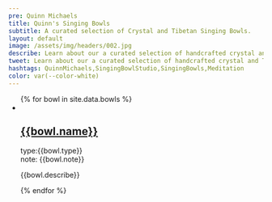 ```yaml
---
pre: Quinn Michaels
title: Quinn's Singing Bowls
subtitle: A curated selection of Crystal and Tibetan Singing Bowls.
layout: default
image: /assets/img/headers/002.jpg
describe: Learn about our a curated selection of handcrafted crystal and Tibetan singing bowls, designed to promote relaxation, meditation, and healing. Each singing bowl is unique and offers its own distinctive vibrations. Explore our collection and find the perfect instrument to enhance your spiritual journey.
tweet: Learn about our a curated selection of handcrafted crystal and Tibetan singing bowls, designed to promote relaxation, meditation, and healing.
hashtags: QuinnMichaels,SingingBowlStudio,SingingBowls,Meditation
color: var(--color-white)
---
```


<ul class="bowls">
  {% for bowl in site.data.bowls %}
    <li>
      <article class="bowl">
        <div class="thumbnail"><a href="{{bowl.url}}"><img src="{{ bowl.thumbnail }}" alt=""></a></div>
        <div class="info">
          <h2><a href="{{bowl.url}}">{{bowl.name}}</a></h2>
          <div class="type"><span class="label">type:</span>{{bowl.type}}</div>
          <div class="note"><span class="label">note:</span> {{bowl.note}}</div>
          <p>{{bowl.describe}}</p>
        </div>
      </article>
    </li>
  {% endfor %}
</ul>

